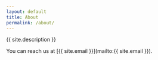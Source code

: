 ```yaml
---
layout: default
title: About
permalink: /about/
---
```


{{ site.description }}

You can reach us at [{{ site.email }}](mailto:{{ site.email }}).
